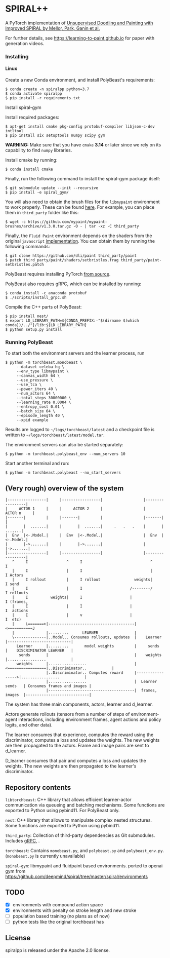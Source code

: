 
# SPIRAL++

A PyTorch implementation of [Unsupervised Doodling and Painting with Improved SPIRAL
by Mellor, Park, Ganin et al.](https://arxiv.org/abs/1802.01561)

For further details, see https://learning-to-paint.github.io for paper with generation videos.

### Installing

#### Linux

Create a new Conda environment, and install PolyBeast's requirements:

```shell
$ conda create -n spiralpp python=3.7
$ conda activate spiralpp
$ pip install -r requirements.txt
```

Install spiral-gym

Install required packages:

```shell
$ apt-get install cmake pkg-config protobuf-compiler libjson-c-dev intltool
$ pip install six setuptools numpy scipy gym
```

**WARNING:** Make sure that you have `cmake` **3.14** or later since we rely
on its capability to find `numpy` libraries.

Install cmake by running:
```shell
$ conda install cmake
```

Finally, run the following command to install the spiral-gym package itself:

```shell
$ git submodule update --init --recursive
$ pip install -e spiral_gym/
```

You will also need to obtain the brush files for the `libmypaint` environment
to work properly. These can be found
[here](https://github.com/mypaint/mypaint-brushes). For example, you can
place them in `third_party` folder like this:

```shell
$ wget -c https://github.com/mypaint/mypaint-brushes/archive/v1.3.0.tar.gz -O - | tar -xz -C third_party
```

Finally, the `Fluid Paint` environment depends on the shaders from the original
`javascript` [implementation](https://github.com/dli/paint). You can obtain
them by running the following commands:

```shell
$ git clone https://github.com/dli/paint third_party/paint
$ patch third_party/paint/shaders/setbristles.frag third_party/paint-setbristles.patch
```

PolyBeast requires installing PyTorch
[from source](https://github.com/pytorch/pytorch#from-source).

PolyBeast also requires gRPC, which can be installed by running:

```shell
$ conda install -c anaconda protobuf
$ ./scripts/install_grpc.sh
```

Compile the C++ parts of PolyBeast:

```
$ pip install nest/
$ export LD_LIBRARY_PATH=${CONDA_PREFIX:-"$(dirname $(which conda))/../"}/lib:${LD_LIBRARY_PATH}
$ python setup.py install
```

### Running PolyBeast

To start both the environment servers and the learner process, run
```shell
$ python -m torchbeast.monobeast \
     --dataset celeba-hq \
     --env_type libmypaint \
     --canvas_width 64 \
     --use_pressure \
     --use_tca \
     --power_iters 40 \
     --num_actors 64 \
     --total_steps 30000000 \
     --learning_rate 0.0004 \
     --entropy_cost 0.01 \
     --batch_size 64 \
     --episode_length 40 \
     --xpid example
```

Results are logged to `~/logs/torchbeast/latest` and a checkpoint file is
written to `~/logs/torchbeast/latest/model.tar`.

The environment servers can also be started separately:

```shell
$ python -m torchbeast.polybeast_env --num_servers 10
```

Start another terminal and run:

```shell
$ python -m torchbeast.polybeast --no_start_servers
```

## (Very rough) overview of the system

```
|-----------------|     |-----------------|                  |-----------------|
|     ACTOR 1     |     |     ACTOR 2     |                  |     ACTOR n     |
|-------|         |     |-------|         |                  |-------|         |
|       |  .......|     |       |  .......|     .   .   .    |       |  .......|
|  Env  |<-.Model.|     |  Env  |<-.Model.|                  |  Env  |<-.Model.|
|       |->.......|     |       |->.......|                  |       |->.......|
|-----------------|     |-----------------|                  |-----------------|
   ^     I                 ^     I                              ^     I
   |     I                 |     I                              |     I Actors
   |     I rollout         |     I rollout               weights|     I send
   |     I                 |     I                     /--------/     I rollouts
   |     I          weights|     I                     |              I (frames,
   |     I                 |     I                     |              I  actions
   |     I                 |     v                     |              I  etc)
   |     L=======>|--------------------------------------|<===========J
   |              |.........      LEARNER                |
   \--------------|..Model.. Consumes rollouts, updates  |    Learner       |----------------------------|
     Learner      |.........       model weights         |     sends        |    DISCRIMINATOR LEARNER   |
      sends       |                                      |    weights       |.................           |
     weights      |.................                     |<=================|..Discriminator..           |
                  |..Discriminator.. Computes reward     |----------------->|.................           |
                  |.................                     |  Learner sends   | Consumes frames and images |
                  |--------------------------------------|  frames, images  |----------------------------|
```

The system has three main components, actors, learner and d_learner.

Actors generate rollouts (tensors from a number of steps of
environment-agent interactions, including environment frames, agent
actions and policy logits, and other data).

The learner consumes that experience, computes the reward using the discriminator, 
computes a loss and updates the weights. The new weights are then propagated to the actors.
Frame and image pairs are sent to d_learner.

D_learner consumes that pair and computes a loss and updates the weights.
The new weights are then propagated to the learner's discriminator.

## Repository contents

`libtorchbeast`: C++ library that allows efficient learner-actor
communication via queueing and batching mechanisms. Some functions are
exported to Python using pybind11. For PolyBeast only.

`nest`: C++ library that allows to manipulate complex
nested structures. Some functions are exported to Python using
pybind11.

`third_party`: Collection of third-party dependencies as Git
submodules. Includes [gRPC](https://grpc.io/), .

`torchbeast`: Contains `monobeast.py`, and `polybeast.py` and
`polybeast_env.py`. (`monobeast.py` is currently unavailable)

`spiral-gym`: libmypaint and fluidpaint based environments. ported to openai
gym from https://github.com/deepmind/spiral/tree/master/spiral/environments

## TODO
- [x] environments with compound action space 
- [x] environments with penalty on stroke length and new stroke
- [ ] population based training (no plans as of now)
- [ ] python tests like the original torchbeast has

## License

spiralpp is released under the Apache 2.0 license.
